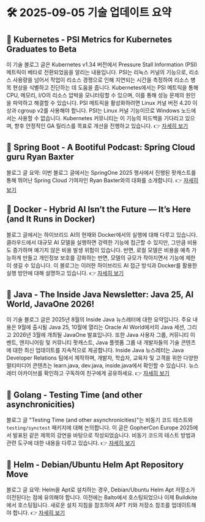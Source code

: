 # 🛠️ 2025-09-05 기술 업데이트 요약

## 🔹 Kubernetes - PSI Metrics for Kubernetes Graduates to Beta
이 기술 블로그 글은 Kubernetes v1.34 버전에서 Pressure Stall Information (PSI) 메트릭이 베타로 전환되었음을 알리는 내용입니다. PSI는 리눅스 커널의 기능으로, 리소스 사용량을 넘어서 작업이 리소스 경쟁으로 인해 지연되는 시간을 측정하여 리소스 병목 현상을 식별하고 진단하는 데 도움을 줍니다. Kubernetes에서는 PSI 메트릭을 통해 CPU, 메모리, I/O의 리소스 압박을 모니터링할 수 있으며, 이를 통해 성능 문제의 원인을 파악하고 해결할 수 있습니다. PSI 메트릭을 활성화하려면 Linux 커널 버전 4.20 이상과 cgroup v2를 사용해야 합니다. PSI는 Linux 커널 기능이므로 Windows 노드에서는 사용할 수 없습니다. Kubernetes 커뮤니티는 이 기능의 피드백을 기다리고 있으며, 향후 안정적인 GA 릴리스를 목표로 개선을 진행하고 있습니다.
👉 [자세히 보기](https://kubernetes.io/blog/2025/09/04/kubernetes-v1-34-introducing-psi-metrics-beta/)

## 🔹 Spring Boot - A Bootiful Podcast: Spring Cloud guru Ryan Baxter
블로그 글 요약: 이번 블로그 글에서는 SpringOne 2025 행사에서 진행된 팟캐스트를 통해 뛰어난 Spring Cloud 기여자인 Ryan Baxter와의 대화를 소개합니다.
👉 [자세히 보기](https://spring.io/blog/2025/09/04/a-bootiful-podcast-ryan-baxter)

## 🔹 Docker - Hybrid AI Isn’t the Future — It’s Here (and It Runs in Docker)
블로그 글에서는 하이브리드 AI의 현재와 Docker에서의 실행에 대해 다루고 있습니다. 클라우드에서 대규모 AI 모델을 실행하면 강력한 기능에 접근할 수 있지만, 그만큼 비용도 증가하며 예기치 않은 비용 발생 위험이 있습니다. 반면, 로컬 모델은 비용을 예측 가능하게 만들고 개인정보 보호를 강화하는 반면, 모델의 규모가 작아지면서 기능에 제한이 생길 수 있습니다. 이 블로그는 이러한 하이브리드 AI 접근 방식과 Docker를 활용한 실행 방안에 대해 설명하고 있습니다.
👉 [자세히 보기](https://www.docker.com/blog/hybrid-ai-and-how-it-runs-in-docker/)

## 🔹 Java - The Inside Java Newsletter: Java 25, AI World, JavaOne 2026!
이 기술 블로그 글은 2025년 8월의 Inside Java 뉴스레터에 대한 요약입니다. 주요 내용은 9월에 출시될 Java 25, 10월에 열리는 Oracle AI World에서의 Java 세션, 그리고 2026년 3월에 개최될 JavaOne 발표입니다. 또한 Java 사용자 그룹, 커뮤니티 이벤트, 엔지니어링 및 커뮤니티 팟캐스트, Java 플랫폼 그룹 내 개발자들의 기술 콘텐츠에 대한 최신 업데이트를 지속적으로 제공합니다. Inside Java 뉴스레터는 Java Developer Relations 팀에서 제작하며, 개발자, 학습자, 교육자 및 고객을 위한 다양한 멀티미디어 콘텐츠는 learn.java, dev.java, inside.java에서 확인할 수 있습니다. 뉴스레터 아카이브를 확인하고 구독하여 친구에게 공유하세요.
👉 [자세히 보기](https://inside.java/2025/09/02/inside-java-newsletter/)

## 🔹 Golang - Testing Time (and other asynchronicities)
블로그 글 "Testing Time (and other asynchronicities)"는 비동기 코드 테스트와 `testing/synctest` 패키지에 대해 논의합니다. 이 글은 GopherCon Europe 2025에서 발표된 같은 제목의 강연을 바탕으로 작성되었습니다. 비동기 코드의 테스트 방법과 관련 도구에 대한 내용을 다루고 있습니다.
👉 [자세히 보기](https://go.dev/blog/testing-time)

## 🔹 Helm - Debian/Ubuntu Helm Apt Repository Move
블로그 글 요약: Helm을 Apt로 설치하는 경우, Debian/Ubuntu Helm Apt 저장소가 이전된다는 점에 유의해야 합니다. 이전에는 Balto에서 호스팅되었으나 이제 Buildkite에서 호스팅됩니다. 새로운 설치 지침을 참조하여 APT 키와 저장소 참조를 업데이트해야 합니다.
👉 [자세히 보기](https://helm.sh/blog/debian-helm-repository-move/)

